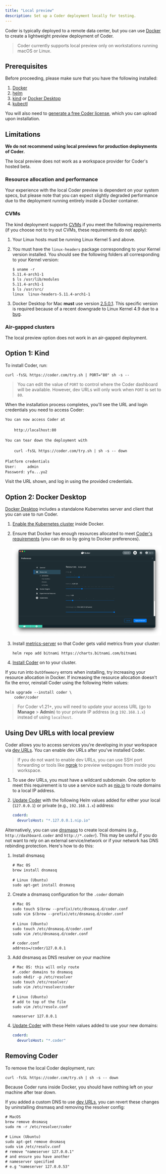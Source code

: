 ```yaml
---
title: "Local preview"
description: Set up a Coder deployment locally for testing.
---
```


<!-- markdownlint-disable -->

Coder is typically deployed to a remote data center, but you can use
[Docker][docker-url] to create a lightweight preview deployment of Coder.

> Coder currently supports local preview only on workstations running macOS or
> Linux.

## Prerequisites

Before proceeding, please make sure that you have the following installed:

1. [Docker](https://hub.docker.com/search?q=docker&type=edition&offering=community)
1. [helm](https://helm.sh/docs/intro/install)
1. [kind](https://kind.sigs.k8s.io/docs/user/quick-start/#installation) or
   [Docker Desktop][docker-desktop-url]
1. [kubectl](https://kubernetes.io/docs/tasks/tools/install-kubectl)

You will also need to [generate a free Coder license](https://coder.com/trial),
which you can upload upon installation.

## Limitations

**We do not recommend using local previews for production deployments of
Coder.**

The local preview does not work as a workspace provider for Coder's hosted beta.

### Resource allocation and performance

Your experience with the local Coder preview is dependent on your system specs,
but please note that you can expect slightly degraded performance due to the
deployment running entirely inside a Docker container.

### CVMs

The kind deployment supports [CVMs][cvm-url] if you meet the following
requirements (if you choose not to try out CVMs, these requirements do not
apply):

1. Your Linux hosts must be running Linux Kernel 5 and above.

1. You must have the `linux-headers` package corresponding to your Kernel
   version installed. You should see the following folders all corresponding to
   your Kernel version:

   ```console
   $ uname -r
   5.11.4-arch1-1
   $ ls /usr/lib/modules
   5.11.4-arch1-1
   $ ls /usr/src/
   linux  linux-headers-5.11.4-arch1-1
   ```

1. Docker Desktop for Mac **must** use version [2.5.0.1][docker-mac-url]. This
   specific version is required because of a recent downgrade to Linux Kernel
   4.9 due to a [bug][docker-bug-url].

### Air-gapped clusters

The local preview option does not work in an air-gapped deployment.

## Option 1: Kind

To install Coder, run:

```console
curl -fsSL https://coder.com/try.sh | PORT="80" sh -s --
```

> You can edit the value of `PORT` to control where the Coder dashboard will be
> available. However, dev URLs will only work when `PORT` is set to `80`.

When the installation process completes, you'll see the URL and login
credentials you need to access Coder:

```txt
You can now access Coder at

    http://localhost:80

You can tear down the deployment with

    curl -fsSL https://coder.com/try.sh | sh -s -- down

Platform credentials
User:     admin
Password: yfu...yu2
```

Visit the URL shown, and log in using the provided credentials.

## Option 2: Docker Desktop

[Docker Desktop][docker-desktop-url] includes a standalone Kubernetes server and
client that you can use to run Coder.

1. [Enable the Kubernetes cluster][docker-k8s-docs] inside Docker.

1. Ensure that Docker has enough resources allocated to meet
   [Coder's requirements](../requirements) (you can do so by going to Docker
   preferences).

   ![Docker Desktop Resources](../../assets/setup/docker-desktop-resources.png)

1. Install [metrics-server](https://github.com/kubernetes-sigs/metrics-server)
   so that Coder gets valid metrics from your cluster:

   ```console
   helm repo add bitnami https://charts.bitnami.com/bitnami
   ```

1. [Install Coder](../installation) on to your cluster.

If you run into `OutOfmemory` errors when installing, try increasing your
resource allocation in Docker. If increasing the resource allocation doesn't fix
the error, reinstall Coder using the following Helm values:

```console
helm upgrade --install coder \
    coder/coder
```

> For Coder v1.21+, you will need to update your access URL (go to **Manage** >
> **Admin**) to your private IP address (e.g `192.168.1.x`) instead of using
> `localhost`.

## Using Dev URLs with local preview

Coder allows you to access services you're developing in your workspace via
[dev URLs](../../workspaces/devurls.md). You can enable dev URLs after you've
installed Coder.

> If you do not want to enable dev URLs, you can use SSH port forwarding or
> tools like [ngrok][ngrok-url] to preview webpages from inside you workspace.

1. To use dev URLs, you must have a wildcard subdomain. One option to meet this
   requirement is to use a service such as [nip.io][nip-url] to route domains to
   a local IP address.

1. [Update Coder](../updating.md#update-coder) with the following Helm values
   added for either your local (`127.0.0.1`) or private (e.g., `192.168.1.x`)
   address:

   ```yaml
   coderd:
     devurlsHost: "*.127.0.0.1.nip.io"
   ```

Alternatively, you can use [dnsmasq][dnsmasq-url] to create local domains (e.g.,
`http://dashboard.coder` and `http://*.coder`). This may be useful if you do not
want to rely on an external service/network or if your network has DNS rebinding
protection. Here's how to do this:

1. Install dnsmasq

   ```console
   # Mac OS
   brew install dnsmasq

   # Linux (Ubuntu)
   sudo apt-get install dnsmasq
   ```

1. Create a dnsmasq configuration for the `.coder` domain

   ```console
   # Mac OS
   sudo touch $(brew --prefix)/etc/dnsmasq.d/coder.conf
   sudo vim $(brew --prefix)/etc/dnsmasq.d/coder.conf

   # Linux (Ubuntu)
   sudo touch /etc/dnsmasq.d/coder.conf
   sudo vim /etc/dnsmasq.d/coder.conf
   ```

   ```text
   # coder.conf
   address=/coder/127.0.0.1
   ```

1. Add dnsmasq as DNS resolver on your machine

   ```console
   # Mac OS: this will only route
   # .coder domains to dnsmasq
   sudo mkdir -p /etc/resolver
   sudo touch /etc/resolver/
   sudo vim /etc/resolver/coder

   # Linux (Ubuntu)
   # add to top of the file
   sudo vim /etc/resolv.conf
   ```

   ```text
   nameserver 127.0.0.1
   ```

1. [Update Coder](../updating#update-coder) with these Helm values added to use
   your new domains:

   ```yaml
   coderd:
     devurlsHost: "*.coder"
   ```

## Removing Coder

To remove the local Coder deployment, run:

```console
curl -fsSL https://coder.com/try.sh | sh -s -- down
```

Because Coder runs inside Docker, you should have nothing left on your machine
after tear down.

If you added a custom DNS to use [dev URLs](#dev-urls), you can revert these
changes by uninstalling dnsmasq and removing the resolver config:

```console
# MacOS
brew remove dnsmasq
sudo rm -r /etc/resolver/coder

# Linux (Ubuntu)
sudo apt-get remove dnsmasq
sudo vim /etc/resolv.conf
# remove "nameserver 127.0.0.1"
# and ensure you have another
# nameserver specified
# e.g "nameserver 127.0.0.53"
```

[docker-url]: https://www.docker.com/
[dnsmasq-url]: https://linux.die.net/man/8/dnsmasq
[docker-desktop-url]: https://www.docker.com/products/docker-desktop
[docker-k8s-docs]: https://docs.docker.com/desktop/kubernetes/
[kind-url]: https://kind.sigs.k8s.io/
[cvm-url]: https://coder.com/docs/workspaces/cvms
[docker-mac-url]:
  https://docs.docker.com/docker-for-mac/release-notes/#docker-desktop-community-2501
[docker-windows-url]:
  https://docs.docker.com/docker-for-windows/release-notes/#docker-desktop-community-2501
[docker-bug-url]: https://github.com/docker/for-mac/issues/5044
[ngrok-url]: https://ngrok.com
[devurl-url]: https://coder.com/docs/workspaces/devurls
[nip-url]: https://nip.io
